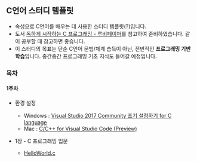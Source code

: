 ## C언어 스터디 템플릿

- 속성으로 C언어를 배우는 데 사용한 스터디 템플릿(?)입니다.
- 도서 [독하게 시작하는 C 프로그래밍 - 루비페이퍼](http://www.yes24.co.kr/24/goods/18732021)를 참고하여 준비하였습니다. 같이 공부할 때 참고하면 좋습니다.
- 이 스터디의 목표는 단순 C언어 문법/체계 습득이 아닌, 전반적인 **프로그래밍 기반 학습**입니다. 중간중간 프로그래밍 기초 지식도 들어갈 예정입니다.

### 목차

#### 1주차
- 환경 설정
    - Windows : [Visual Studio 2017 Community 초기 설정하기 for C language](https://gist.github.com/cos18/557742b944207d1be0cbd1507d58ffe0)
    - Mac : [C/C++ for Visual Studio Code (Preview)](https://code.visualstudio.com/docs/languages/cpp)

- 1장 - C 프로그래밍 입문
    - [HelloWorld.c](/week1/HelloWorld.c)